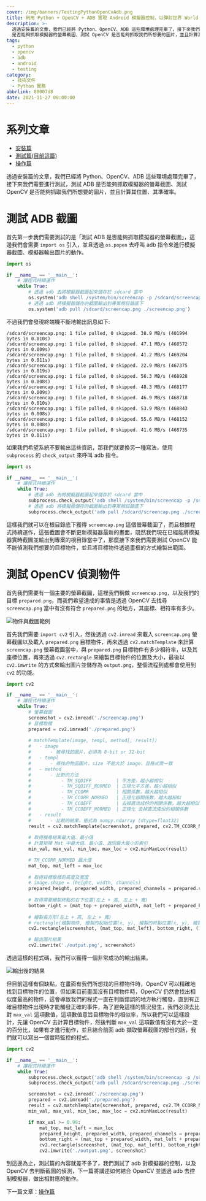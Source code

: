 ```yaml
---
cover: /img/banners/TestingPythonOpenCvAdb.png
title: 利用 Python + OpenCV + ADB 實現 Android 模擬器控制，以彈射世界 World Flipper 為例，測試篇
description: >-
  透過安裝篇的文章，我們已經將 Python、OpenCV、ADB 這些環境處理完畢了，接下來我們需要進行測試，測試 ADB
  是否能夠抓取模擬器的螢幕截圖、測試 OpenCV 是否能夠抓取我們所想要的圖片，並且計算其位置、其準確率 ...
tags:
  - python
  - opencv
  - adb
  - android
  - testing
category:
  - 技術文件
  - Python 實務
abbrlink: 80007d8
date: 2021-11-27 00:00:00
---
```


# 系列文章
- [安裝篇](https://blog.init.engineer/posts/InstallPythonOpenCvAdb/)
- [測試篇(目前這篇)](https://blog.init.engineer/posts/TestingPythonOpenCvAdb/)
- [操作篇](https://blog.init.engineer/posts/UsingPythonOpenCvAdb/)

透過安裝篇的文章，我們已經將 Python、OpenCV、ADB 這些環境處理完畢了，接下來我們需要進行測試，測試 ADB 是否能夠抓取模擬器的螢幕截圖、測試 OpenCV 是否能夠抓取我們所想要的圖片，並且計算其位置、其準確率。

# 測試 ADB 截圖
首先第一步我們需要測試的是「測試 ADB 是否能夠抓取模擬器的螢幕截圖」，這邊我們會需要 `import os` 引入，並且透過 `os.popen` 去呼叫 adb 指令來進行模擬器截圖、模擬器輸出圖片的動作。

```python
import os

if __name__ == '__main__':
    # 讓程式持續運作
    while True:
        # 透過 adb 去將模擬器截圖起來儲存於 sdcard 當中
        os.system('adb shell /system/bin/screencap -p /sdcard/screencap.png')
        # 透過 adb 將模擬器儲存的截圖輸出到專案根目錄底下
        os.system('adb pull /sdcard/screencap.png ./screencap.png')
```

不過我們會發現終端機不斷地輸出訊息如下:

```text
/sdcard/screencap.png: 1 file pulled, 0 skipped. 38.9 MB/s (401994 bytes in 0.010s)
/sdcard/screencap.png: 1 file pulled, 0 skipped. 47.1 MB/s (468572 bytes in 0.009s)
/sdcard/screencap.png: 1 file pulled, 0 skipped. 41.2 MB/s (469204 bytes in 0.011s)
/sdcard/screencap.png: 1 file pulled, 0 skipped. 22.9 MB/s (467375 bytes in 0.019s)
/sdcard/screencap.png: 1 file pulled, 0 skipped. 56.3 MB/s (468928 bytes in 0.008s)
/sdcard/screencap.png: 1 file pulled, 0 skipped. 48.3 MB/s (468177 bytes in 0.009s)
/sdcard/screencap.png: 1 file pulled, 0 skipped. 46.9 MB/s (468718 bytes in 0.010s)
/sdcard/screencap.png: 1 file pulled, 0 skipped. 53.9 MB/s (468843 bytes in 0.008s)
/sdcard/screencap.png: 1 file pulled, 0 skipped. 55.6 MB/s (468152 bytes in 0.008s)
/sdcard/screencap.png: 1 file pulled, 0 skipped. 41.6 MB/s (468735 bytes in 0.011s)
```

如果我們希望系統不要輸出這些資訊，那我們就要換另一種寫法，使用 `subprocess` 的 `check_output` 來呼叫 adb 指令。

```python
import os

if __name__ == '__main__':
    # 讓程式持續運作
    while True:
        # 透過 adb 去將模擬器截圖起來儲存於 sdcard 當中
        subprocess.check_output('adb shell /system/bin/screencap -p /sdcard/screencap.png', shell=True)
        # 透過 adb 將模擬器儲存的截圖輸出到專案根目錄底下
        subprocess.check_output('adb pull /sdcard/screencap.png ./screencap.png', shell=True)
```

這樣我們就可以在根目錄底下獲得 `screencap.png` 這個螢幕截圖了，而且根據程式持續運作，這張截圖會不斷更新模擬器最新的畫面，既然我們現在已經能將模擬器實時截圖並輸出到專案的根目錄當中了，那麼接下來我們需要測試 OpenCV 能不能偵測我們想要的目標物件，並且將目標物件透過畫框的方式繪製出範圍。

# 測試 OpenCV 偵測物件
首先我們需要有一個主要的螢幕截圖，這裡我們稱做 `screencap.png`，以及我們的目標 `prepared.png`，而我們希望達成的事情是透過 OpenCV 去找尋 `screencap.png` 當中有沒有符合 `prepared.png` 的地方，其座標、相符率有多少。

![物件與截圖範例](/img/posts/CWouOMG.png)

首先我們需要 `import cv2` 引入，然後透過 `cv2.imread` 來載入 `screencap.png` 螢幕截圖以及載入 `prepared.png` 目標物件，再來透過 `cv2.matchTemplate` 來計算 `screencap.png` 螢幕截圖當中，與 `prepared.png` 目標物件有多少相符率，以及其座標位置，再來透過 `cv2.rectangle` 來繪製目標物件的位置及大小，最後以 `cv2.imwrite` 的方式來輸出圖片並儲存為 `output.png`，整個流程到處都會使用到 `cv2` 的功能。

```python
import cv2

if __name__ == '__main__':
    # 讓程式持續運作
    while True:
        # 螢幕截圖
        screenshot = cv2.imread('./screencap.png')
        # 目標取樣
        prepared = cv2.imread('./prepared.png')
        
        # matchTemplate(image, templ, method[, result])
        #   - image
        #       - 被尋找的圖片，必須為 8-bit or 32-bit
        #   - templ
        #       - 尋找的物品圖片，size 不能大於 image，且格式需一致
        #   - method
        #       - 比對的方法
        #           - TM_SQDIFF         | 平方差，越小越相似
        #           - TM_SQDIFF_NORMED  | 正規化平方差，越小越相似
        #           - TM_CCORR          | 相關係數，越大越相似
        #           - TM_CCORR_NORMED   | 正規化相關係數，越大越相似
        #           - TM_CCOEFF         | 去掉直流成份的相關係數，越大越相似
        #           - TM_CCOEFF_NORMED  | 正規化 去掉直流成份的相關係數
        #   - result
        #       - 比較的結果，格式為 numpy.ndarray (dtype=float32)
        result = cv2.matchTemplate(screenshot, prepared, cv2.TM_CCORR_NORMED)
        
        # 取得搜尋結果最大值、最小值
        # 計算矩陣 Mat 中最大值、最小值、返回最大最小的索引
        min_val, max_val, min_loc, max_loc = cv2.minMaxLoc(result)

        # TM_CCORR_NORMED 最大值
        mat_top, mat_left = max_loc
        
        # 取得目標取樣的高度及寬度
        # image.shape = (height, width, channels)
        prepared_height, prepared_width, prepared_channels = prepared.shape
        
        # 取得需要繪製終點的右下位置(左上 + 高, 左上 + 寬)
        bottom_right = (mat_top + prepared_width, mat_left + prepared_height)
        
        # 繪製長方形(左上 + 高, 左上 + 寬)
        # rectangle(繪製物件, 繪製的起始位置(x, y), 繪製的終點位置(x, y), 繪製顏色(RGB), 線條寬度)
        cv2.rectangle(screenshot, (mat_top, mat_left), bottom_right, (101, 67, 196), 2)

        # 輸出圖片結果
        cv2.imwrite('./output.png', screenshot)
```

透過這樣的程式碼，我們可以獲得一個非常成功的輸出結果。

![輸出後的結果](/img/posts/twAWabxQ.png)

但目前這樣有個缺點，在畫面有我們所想找的目標物件時，OpenCV 可以精確地找到目標物件的位置，但如果目前畫面沒有目標物件時，OpenCV 仍然會找出相似度最高的物件，這會導致我們的程式一直在判斷錯誤的地方執行觸發，直到有正確目標物件出現時才能觸發正確的事件，為了避免這樣的情況發生，我們必須去比對 `max_val` 這項數值，這項數值意旨目標物件的相似率，所以我們可以這樣設計，先讓 OpenCV 去計算目標物件，然後判斷 `max_val` 這項數值有沒有大於一定的百分比，如果有才進行動作，並且結合前面 adb 擷取螢幕截圖的部份的話，我們就可以寫出一個實時監控的程式。

```python
import cv2

if __name__ == '__main__':
    # 讓程式持續運作
    while True:
        subprocess.check_output('adb shell /system/bin/screencap -p /sdcard/screencap.png', shell=True)
        subprocess.check_output('adb pull /sdcard/screencap.png ./screencap.png', shell=True)

        screenshot = cv2.imread('./screencap.png')
        prepared = cv2.imread('./prepared.png')
        result = cv2.matchTemplate(screenshot, prepared, cv2.TM_CCORR_NORMED)
        min_val, max_val, min_loc, max_loc = cv2.minMaxLoc(result)

        if max_val >= 0.99:
            mat_top, mat_left = max_loc
            prepared_height, prepared_width, prepared_channels = prepared.shape
            bottom_right = (mat_top + prepared_width, mat_left + prepared_height)
            cv2.rectangle(screenshot, (mat_top, mat_left), bottom_right, (101, 67, 196), 2)
            cv2.imwrite('./output.png', screenshot)
```

到這邊為止，測試篇的內容就差不多了，我們測試了 adb 對模擬器的控制，以及 OpenCV 去判斷截圖的偵測，下一篇將講述如何結合 OpenCV 並透過 adb 去控制模擬器，做出相對應的動作。

下一篇文章：[操作篇](https://blog.init.engineer/posts/UsingPythonOpenCvAdb/)
